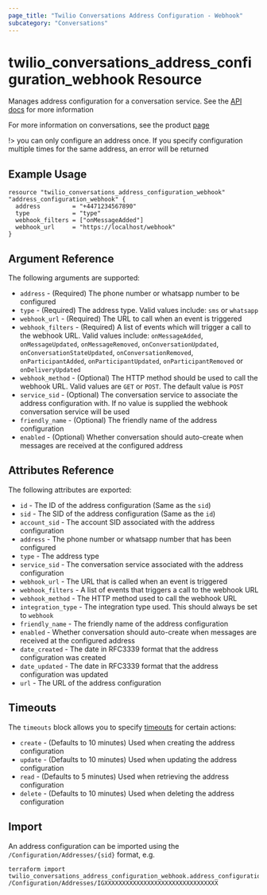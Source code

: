 ```yaml
---
page_title: "Twilio Conversations Address Configuration - Webhook"
subcategory: "Conversations"
---
```


# twilio_conversations_address_configuration_webhook Resource

Manages address configuration for a conversation service. See the [API docs](https://www.twilio.com/docs/conversations/api/address-configuration-resource) for more information

For more information on conversations, see the product [page](https://www.twilio.com/conversations)

!> you can only configure an address once. If you specify configuration multiple times for the same address, an error will be returned

## Example Usage

```hcl
resource "twilio_conversations_address_configuration_webhook" "address_configuration_webhook" {
  address         = "+4471234567890"
  type            = "type"
  webhook_filters = ["onMessageAdded"]
  webhook_url     = "https://localhost/webhook"
}
```

## Argument Reference

The following arguments are supported:

- `address` - (Required) The phone number or whatsapp number to be configured
- `type` - (Required) The address type. Valid values include: `sms` or `whatsapp`
- `webhook_url` - (Required) The URL to call when an event is triggered
- `webhook_filters` - (Required) A list of events which will trigger a call to the webhook URL. Valid values include: `onMessageAdded`, `onMessageUpdated`, `onMessageRemoved`, `onConversationUpdated`, `onConversationStateUpdated`, `onConversationRemoved`, `onParticipantAdded`, `onParticipantUpdated`, `onParticipantRemoved` or `onDeliveryUpdated`
- `webhook_method` - (Optional) The HTTP method should be used to call the webhook URL. Valid values are `GET` or `POST`. The default value is `POST`
- `service_sid` - (Optional) The conversation service to associate the address configuration with. If no value is supplied the webhook conversation service will be used
- `friendly_name` - (Optional) The friendly name of the address configuration
- `enabled` - (Optional) Whether conversation should auto-create when messages are received at the configured address

## Attributes Reference

The following attributes are exported:

- `id` - The ID of the address configuration (Same as the `sid`)
- `sid` - The SID of the address configuration (Same as the `id`)
- `account_sid` - The account SID associated with the address configuration
- `address` - The phone number or whatsapp number that has been configured
- `type` - The address type
- `service_sid` - The conversation service associated with the address configuration
- `webhook_url` - The URL that is called when an event is triggered
- `webhook_filters` - A list of events that triggers a call to the webhook URL
- `webhook_method` - The HTTP method used to call the webhook URL
- `integration_type` - The integration type used. This should always be set to `webhook`
- `friendly_name` - The friendly name of the address configuration
- `enabled` - Whether conversation should auto-create when messages are received at the configured address
- `date_created` - The date in RFC3339 format that the address configuration was created
- `date_updated` - The date in RFC3339 format that the address configuration was updated
- `url` - The URL of the address configuration

## Timeouts

The `timeouts` block allows you to specify [timeouts](https://www.terraform.io/docs/configuration/resources.html#timeouts) for certain actions:

- `create` - (Defaults to 10 minutes) Used when creating the address configuration
- `update` - (Defaults to 10 minutes) Used when updating the address configuration
- `read` - (Defaults to 5 minutes) Used when retrieving the address configuration
- `delete` - (Defaults to 10 minutes) Used when deleting the address configuration

## Import

An address configuration can be imported using the `/Configuration/Addresses/{sid}` format, e.g.

```shell
terraform import twilio_conversations_address_configuration_webhook.address_configuration_webhook /Configuration/Addresses/IGXXXXXXXXXXXXXXXXXXXXXXXXXXXXXXXX
```
